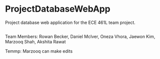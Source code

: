 # ProjectDatabaseWebApp
Project database web application for the ECE 461L team project.

##
Team Members: Rowan Becker, Daniel McIver, Oneza Vhora, Jaewon Kim, Marzooq Shah, Akshita Rawat

Temmp: Marzooq can make edits
